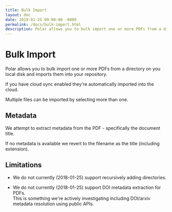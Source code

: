 ```yaml
---
title: Bulk Import
layout: doc
date: 2019-01-25 09:00:00 -0800
permalink: /docs/bulk-import.html
description: Polar allows you to bulk import one or more PDFs from a directory on you local disk and imports them into your repository. 
---
```


# Bulk Import

Polar allows you to bulk import one or more PDFs from a directory on you local
disk and imports them into your repository.

If you have cloud sync enabled they're automatically imported into the cloud.

Multiple files can be imported by selecting more than one.   

## Metadata

We attempt to extract metadata from the PDF - specifically the document title.

If no metadata is available we revert to the filename as the title (including
extension).

## Limitations

- We do not currently (2018-01-25) support recursively adding directories.

- We do not currently (2018-01-25) support DOI metadata extraction for PDFs.  
  This is something we're actively investigating including DOI/arxiv metadata
  resolution using public APIs.  
